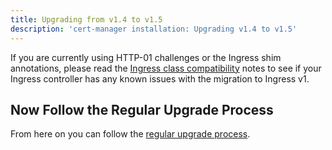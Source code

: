```yaml
---
title: Upgrading from v1.4 to v1.5
description: 'cert-manager installation: Upgrading v1.4 to v1.5'
---
```


If you are currently using HTTP-01 challenges or the Ingress shim annotations, please read the [Ingress class compatibility](./ingress-class-compatibility.md)
notes to see if your Ingress controller has any known issues with the migration to Ingress v1.

## Now Follow the Regular Upgrade Process

From here on you can follow the [regular upgrade process](./README.md).
